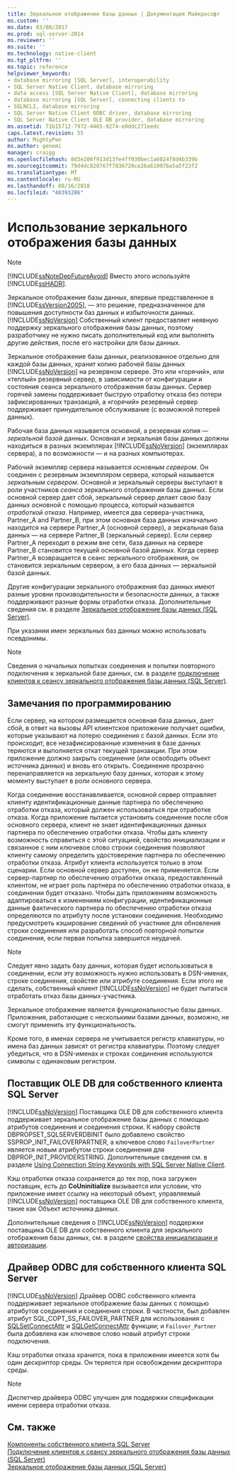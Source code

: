 ```yaml
---
title: Зеркальное отображение базы данных | Документация Майкрософт
ms.custom: ''
ms.date: 03/08/2017
ms.prod: sql-server-2014
ms.reviewer: ''
ms.suite: ''
ms.technology: native-client
ms.tgt_pltfrm: ''
ms.topic: reference
helpviewer_keywords:
- database mirroring [SQL Server], interoperability
- SQL Server Native Client, database mirroring
- data access [SQL Server Native Client], database mirroring
- database mirroring [SQL Server], connecting clients to
- SQLNCLI, database mirroring
- SQL Server Native Client ODBC driver, database mirroring
- SQL Server Native Client OLE DB provider, database mirroring
ms.assetid: 71b15712-7972-4465-9274-e0ddc271eedc
caps.latest.revision: 55
author: MightyPen
ms.author: genemi
manager: craigg
ms.openlocfilehash: 8d3e206f913d13fe4ff030bec1a6024f8d4b339b
ms.sourcegitcommit: 79d4dc820767f7836720ce26a61097ba5a5f23f2
ms.translationtype: MT
ms.contentlocale: ru-RU
ms.lasthandoff: 08/16/2018
ms.locfileid: "40393286"
---
```

# <a name="using-database-mirroring"></a>Использование зеркального отображения базы данных
    
> [!NOTE]  
>  [!INCLUDE[ssNoteDepFutureAvoid](../../../includes/ssnotedepfutureavoid-md.md)] Вместо этого используйте [!INCLUDE[ssHADR](../../../includes/sshadr-md.md)].  
  
 Зеркальное отображение базы данных, впервые представленное в [!INCLUDE[ssVersion2005](../../../includes/ssversion2005-md.md)], — это решение, предназначенное для повышения доступности баз данных и избыточности данных. [!INCLUDE[ssNoVersion](../../../includes/ssnoversion-md.md)] Собственный клиент предоставляет неявную поддержку зеркального отображения базы данных, поэтому разработчику не нужно писать дополнительный код или выполнять другие действия, после его настройки для базы данных.  
  
 Зеркальное отображение базы данных, реализованное отдельно для каждой базы данных, хранит копию рабочей базы данных [!INCLUDE[ssNoVersion](../../../includes/ssnoversion-md.md)] на резервном сервере. Это или «горячий», или «теплый» резервный сервер, в зависимости от конфигурации и состояния сеанса зеркального отображения базы данных. Сервер горячей замены поддерживает быструю отработку отказа без потери зафиксированных транзакций, а «горячий» резервный сервер поддерживает принудительное обслуживание (с возможной потерей данных).  
  
 Рабочая база данных называется *основной*, а резервная копия — *зеркальной* базой данных. Основная и зеркальная базы данных должны находиться в разных экземплярах [!INCLUDE[ssNoVersion](../../../includes/ssnoversion-md.md)] (экземплярах сервера), а по возможности — и на разных компьютерах.  
  
 Рабочий экземпляр сервера называется *основным сервером*. Он соединен с резервным экземпляром сервера, который называется *зеркальным сервером*. Основной и зеркальный серверы выступают в роли участников *сеанса* зеркального отображения базы данных. Если основной сервер дает сбой, зеркальный сервер делает свою базу данных основной с помощью процесса, который называется *отработкой отказа*. Например, имеется два сервера-участника, Partner_A and Partner_B, при этом основная база данных изначально находится на сервере Partner_A (основной сервер), а зеркальная база данных — на сервере Partner_B (зеркальный сервер). Если сервер Partner_A переходит в режим вне сети, база данных на сервере Partner_B становится текущей основной базой данных. Когда сервер Partner_A возвращается в сеанс зеркального отображения, он становится зеркальным сервером, а его база данных — зеркальной базой данных.  
  
 Другие конфигурации зеркального отображения баз данных имеют разные уровни производительности и безопасности данных, а также поддерживают разные формы отработки отказа. Дополнительные сведения см. в разделе [Зеркальное отображение базы данных (SQL Server)](../../../database-engine/database-mirroring/database-mirroring-sql-server.md).  
  
 При указании имен зеркальных баз данных можно использовать псевдонимы.  
  
> [!NOTE]  
>  Сведения о начальных попытках соединения и попытки повторного подключения к зеркальной базе данных, см. в разделе [подключение клиентов к сеансу зеркального отображения базы данных &#40;SQL Server&#41;](../../../database-engine/database-mirroring/connect-clients-to-a-database-mirroring-session-sql-server.md).  
  
## <a name="programming-considerations"></a>Замечания по программированию  
 Если сервер, на котором размещается основная база данных, дает сбой, в ответ на вызовы API клиентское приложение получает ошибки, которые указывают на потерю соединения с базой данных. Если это происходит, все незафиксированные изменения в базе данных теряются и выполняется откат текущей транзакции. При этом приложение должно закрыть соединение (или освободить объект источника данных) и вновь его открыть. Соединение прозрачно перенаправляется на зеркальную базу данных, которая к этому моменту выступает в роли основного сервера.  
  
 Когда соединение восстанавливается, основной сервер отправляет клиенту идентификационные данные партнера по обеспечению отработки отказа, который должен использоваться при отработке отказа. Когда приложение пытается установить соединение после сбоя основного сервера, клиент не знает идентификационных данных партнера по обеспечению отработки отказа. Чтобы дать клиенту возможность справиться с этой ситуацией, свойство инициализации и связанное с ним ключевое слово строки соединения позволяют клиенту самому определить удостоверение партнера по обеспечению отработки отказа. Атрибут клиента используется только в этом сценарии. Если основной сервер доступен, он не применяется. Если сервер-партнер по обеспечению отработки отказа, предоставленный клиентом, не играет роль партнера по обеспечению отработки отказа, в соединении будет отказано. Чтобы дать приложениям возможность адаптироваться к изменениям конфигурации, идентификационные данные фактического партнера по обеспечению отработки отказа определяются по атрибуту после установки соединения. Необходимо предусмотреть кэширование сведений об участнике для обновления строки соединения или разработать способ повторной попытки соединения, если первая попытка завершится неудачей.  
  
> [!NOTE]  
>  Следует явно задать базу данных, которая будет использоваться в соединении, если эту возможность нужно использовать в DSN-именах, строке соединения, свойстве или атрибуте соединения. Если этого не сделать, собственный клиент [!INCLUDE[ssNoVersion](../../../includes/ssnoversion-md.md)] не будет пытаться отработать отказ базы данных-участника.   
>   
>  Зеркальное отображение является функциональностью базы данных. Приложения, работающие с несколькими базами данных, возможно, не смогут применить эту функциональность.   
>   
>  Кроме того, в именах сервера не учитывается регистр клавиатуры, но имена баз данных зависят от регистра клавиатуры. Поэтому следует убедиться, что в DSN-именах и строках соединения используются символы с одинаковым регистром.  
  
## <a name="sql-server-native-client-ole-db-provider"></a>Поставщик OLE DB для собственного клиента SQL Server  
 [!INCLUDE[ssNoVersion](../../../includes/ssnoversion-md.md)] Поставщика OLE DB для собственного клиента поддерживает зеркальное отображение базы данных с помощью атрибутов соединения и соединения строки. К набору свойств DBPROPSET_SQLSERVERDBINIT было добавлено свойство SSPROP_INIT_FAILOVERPARTNER, а ключевое слово `FailoverPartner` является новым атрибутом строки соединения для DBPROP_INIT_PROVIDERSTRING. Дополнительные сведения см. в разделе [Using Connection String Keywords with SQL Server Native Client](../applications/using-connection-string-keywords-with-sql-server-native-client.md).  
  
 Кэш отработки отказа сохраняется до тех пор, пока загружен поставщик, есть до **CoUninitialize** вызывается или условии, что приложение имеет ссылку на некоторый объект, управляемый [!INCLUDE[ssNoVersion](../../../includes/ssnoversion-md.md)] поставщика OLE DB для собственного клиента, такие как Объект источника данных.  
  
 Дополнительные сведения о [!INCLUDE[ssNoVersion](../../../includes/ssnoversion-md.md)] поддержки поставщика OLE DB для собственного клиента для зеркального отображения базы данных, см. в разделе [свойства инициализации и авторизации](../../native-client-ole-db-data-source-objects/initialization-and-authorization-properties.md).  
  
## <a name="sql-server-native-client-odbc-driver"></a>Драйвер ODBC для собственного клиента SQL Server  
 [!INCLUDE[ssNoVersion](../../../includes/ssnoversion-md.md)] Драйвер ODBC собственного клиента поддерживает зеркальное отображение базы данных с помощью атрибутов соединения и соединения строки. В частности, был добавлен атрибут SQL_COPT_SS_FAILOVER_PARTNER для использования с [SQLSetConnectAttr](../../native-client-odbc-api/sqlsetconnectattr.md) и [SQLGetConnectAttr](../../native-client-odbc-api/sqlgetconnectattr.md) функции; и `Failover_Partner` была добавлена как ключевое слово новый атрибут строки подключения.  
  
 Кэш отработки отказа хранится, пока в приложении имеется хотя бы один дескриптор среды. Он теряется при освобождении дескриптора среды.  
  
> [!NOTE]  
>  Диспетчер драйвера ODBC улучшен для поддержки спецификации имени сервера отработки отказа.  
  
## <a name="see-also"></a>См. также  
 [Компоненты собственного клиента SQL Server](sql-server-native-client-features.md)   
 [Подключение клиентов к сеансу зеркального отображения базы данных (SQL Server)](../../../database-engine/database-mirroring/connect-clients-to-a-database-mirroring-session-sql-server.md)   
 [Зеркальное отображение базы данных (SQL Server)](../../../database-engine/database-mirroring/database-mirroring-sql-server.md)  
  
  
